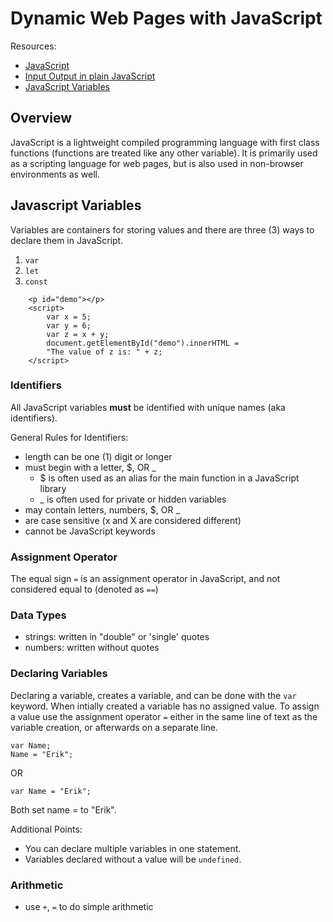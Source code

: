 # Dynamic Web Pages with JavaScript

Resources:
- [JavaScript](https://developer.mozilla.org/en-US/docs/Web/JavaScript)
- [Input Output in plain JavaScript](https://code-maven.com/input-output-in-plain-javascript)
- [JavaScript Variables](https://www.w3schools.com/js/js_variables.asp)

## Overview
JavaScript is a lightweight compiled programming language with first class functions (functions are treated like any other variable). It is primarily used as a scripting language for web pages, but is also used in non-browser environments as well.

## Javascript Variables
Variables are containers for storing values and there are three (3) ways to declare them in JavaScript.
1. `var`
2. `let`
3. `const`

```
    <p id="demo"></p>
    <script>
        var x = 5;
        var y = 6;
        var z = x + y;
        document.getElementById("demo").innerHTML =
        "The value of z is: " + z;
    </script>
```

### Identifiers
All JavaScript variables **must** be identified with unique names (aka identifiers).

General Rules for Identifiers:
- length can be one (1) digit or longer
- must begin with a letter, $, OR _
  - $ is often used as an alias for the main function in a JavaScript library
  - _ is often used for private or hidden variables
- may contain letters, numbers, $, OR _
- are case sensitive (x and X are considered different)
- cannot be JavaScript keywords

### Assignment Operator
The equal sign `=` is an assignment operator in JavaScript, and not considered equal to (denoted as `==`)

### Data Types
- strings: written in "double" or 'single' quotes
- numbers: written without quotes

### Declaring Variables
Declaring a variable, creates a variable, and can be done with the `var` keyword. When intially created a variable has no assigned value. To assign a value use the assignment operator `=` either in the same line of text as the variable creation, or afterwards on a separate line.

```
var Name;
Name = "Erik";
```

OR

```
var Name = "Erik";
```

Both set name = to "Erik".


Additional Points:
- You can declare multiple variables in one statement.
- Variables declared without a value will be `undefined`.

### Arithmetic
- use `+`, `=` to do simple arithmetic

